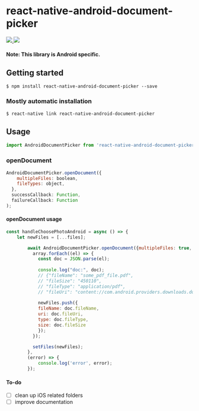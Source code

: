 # react-native-android-document-picker

<a href="https://https://github.com/Margaridaa/react-native-android-document-picker/pulls" target="_blank">
<img  src="https://img.shields.io/badge/PRs-welcome-green?color=blue"/>
</a>
<a href="https://www.npmjs.com/package/react-native-android-document-picker" target="_blank">
<img src="https://img.shields.io/npm/v/react-native-android-document-picker?color=violet"/>
</a>

#### **Note**: This library is Android specific.
## Getting started

`$ npm install react-native-android-document-picker --save`

### Mostly automatic installation

`$ react-native link react-native-android-document-picker`

## Usage
```javascript
import AndroidDocumentPicker from 'react-native-android-document-picker';
```

### openDocument
```javascript
AndroidDocumentPicker.openDocument({
    multipleFiles: boolean,
    fileTypes: object,
  },
  successCallback: Function,
  failureCallback: Function
);
```

#### openDocument usage
```javascript
const handleChoosePhotoAndroid = async () => {
    let newFiles = [...files];

        await AndroidDocumentPicker.openDocument({multipleFiles: true, fileTypes: ["image/*"]}, (array) => {
          array.forEach((el) => {
            const doc = JSON.parse(el);
          
            console.log("doc:", doc);
            // {"fileName": "some_pdf_file.pdf", 
            // "fileSize": "450110", 
            // "fileType": "application/pdf", 
            // "fileUri": "content://com.android.providers.downloads.documents/document/1058"}
            
            newFiles.push({
            fileName: doc.fileName,
            uri: doc.fileUri,
            type: doc.fileType,
            size: doc.fileSize
            });
          });

          setFiles(newFiles);
        }, 
        (error) => {
            console.log('error', error);
        });
```

#### To-do
- [ ] clean up iOS related folders
- [ ] improve documentation
